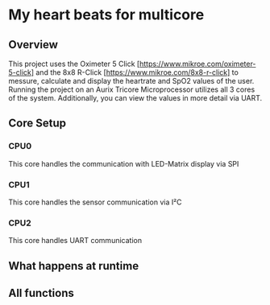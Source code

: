 # My heart beats for multicore

## Overview

This project uses the Oximeter 5 Click [https://www.mikroe.com/oximeter-5-click] and the 8x8 R-Click [https://www.mikroe.com/8x8-r-click] to messure, calculate and display the heartrate and SpO2 values of the user.
Running the project on an Aurix Tricore Microprocessor utilizes all 3 cores of the system. 
Additionally, you can view the values in more detail via UART.

## Core Setup

### CPU0
This core handles the communication with LED-Matrix display via SPI

### CPU1
This core handles the sensor communication via I²C

### CPU2
This core handles UART communication

## What happens at runtime

## All functions

## 
